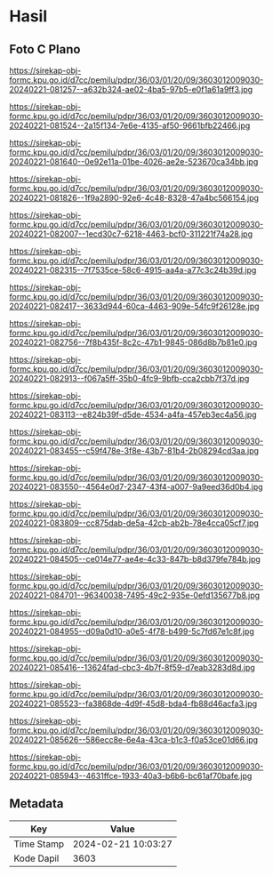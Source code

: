 # Hasil

## Foto C Plano

https://sirekap-obj-formc.kpu.go.id/d7cc/pemilu/pdpr/36/03/01/20/09/3603012009030-20240221-081257--a632b324-ae02-4ba5-97b5-e0f1a61a9ff3.jpg

https://sirekap-obj-formc.kpu.go.id/d7cc/pemilu/pdpr/36/03/01/20/09/3603012009030-20240221-081524--2a15f134-7e6e-4135-af50-9661bfb22466.jpg

https://sirekap-obj-formc.kpu.go.id/d7cc/pemilu/pdpr/36/03/01/20/09/3603012009030-20240221-081640--0e92e11a-01be-4026-ae2e-523670ca34bb.jpg

https://sirekap-obj-formc.kpu.go.id/d7cc/pemilu/pdpr/36/03/01/20/09/3603012009030-20240221-081826--1f9a2890-92e6-4c48-8328-47a4bc566154.jpg

https://sirekap-obj-formc.kpu.go.id/d7cc/pemilu/pdpr/36/03/01/20/09/3603012009030-20240221-082007--1ecd30c7-6218-4463-bcf0-311221f74a28.jpg

https://sirekap-obj-formc.kpu.go.id/d7cc/pemilu/pdpr/36/03/01/20/09/3603012009030-20240221-082315--7f7535ce-58c6-4915-aa4a-a77c3c24b39d.jpg

https://sirekap-obj-formc.kpu.go.id/d7cc/pemilu/pdpr/36/03/01/20/09/3603012009030-20240221-082417--3633d944-60ca-4463-909e-54fc9f26128e.jpg

https://sirekap-obj-formc.kpu.go.id/d7cc/pemilu/pdpr/36/03/01/20/09/3603012009030-20240221-082756--7f8b435f-8c2c-47b1-9845-086d8b7b81e0.jpg

https://sirekap-obj-formc.kpu.go.id/d7cc/pemilu/pdpr/36/03/01/20/09/3603012009030-20240221-082913--f067a5ff-35b0-4fc9-9bfb-cca2cbb7f37d.jpg

https://sirekap-obj-formc.kpu.go.id/d7cc/pemilu/pdpr/36/03/01/20/09/3603012009030-20240221-083113--e824b39f-d5de-4534-a4fa-457eb3ec4a56.jpg

https://sirekap-obj-formc.kpu.go.id/d7cc/pemilu/pdpr/36/03/01/20/09/3603012009030-20240221-083455--c59f478e-3f8e-43b7-81b4-2b08294cd3aa.jpg

https://sirekap-obj-formc.kpu.go.id/d7cc/pemilu/pdpr/36/03/01/20/09/3603012009030-20240221-083550--4564e0d7-2347-43f4-a007-9a9eed36d0b4.jpg

https://sirekap-obj-formc.kpu.go.id/d7cc/pemilu/pdpr/36/03/01/20/09/3603012009030-20240221-083809--cc875dab-de5a-42cb-ab2b-78e4cca05cf7.jpg

https://sirekap-obj-formc.kpu.go.id/d7cc/pemilu/pdpr/36/03/01/20/09/3603012009030-20240221-084505--ce014e77-ae4e-4c33-847b-b8d379fe784b.jpg

https://sirekap-obj-formc.kpu.go.id/d7cc/pemilu/pdpr/36/03/01/20/09/3603012009030-20240221-084701--96340038-7495-49c2-935e-0efd135677b8.jpg

https://sirekap-obj-formc.kpu.go.id/d7cc/pemilu/pdpr/36/03/01/20/09/3603012009030-20240221-084955--d09a0d10-a0e5-4f78-b499-5c7fd67e1c8f.jpg

https://sirekap-obj-formc.kpu.go.id/d7cc/pemilu/pdpr/36/03/01/20/09/3603012009030-20240221-085416--13624fad-cbc3-4b7f-8f59-d7eab3283d8d.jpg

https://sirekap-obj-formc.kpu.go.id/d7cc/pemilu/pdpr/36/03/01/20/09/3603012009030-20240221-085523--fa3868de-4d9f-45d8-bda4-fb88d46acfa3.jpg

https://sirekap-obj-formc.kpu.go.id/d7cc/pemilu/pdpr/36/03/01/20/09/3603012009030-20240221-085626--586ecc8e-6e4a-43ca-b1c3-f0a53ce01d66.jpg

https://sirekap-obj-formc.kpu.go.id/d7cc/pemilu/pdpr/36/03/01/20/09/3603012009030-20240221-085943--4631ffce-1933-40a3-b6b6-bc61af70bafe.jpg


## Metadata

| Key        | Value               |
| ---------- | ------------------- |
| Time Stamp | 2024-02-21 10:03:27 |
| Kode Dapil | 3603                |



